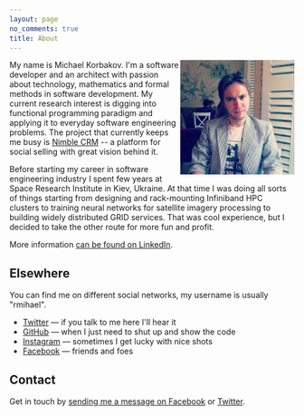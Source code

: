 ```yaml
---
layout: page
no_comments: true
title: About
---
```


<img src="/assets/img/me.jpg" width="40%" align="right">

My name is Michael Korbakov. I'm a software developer and an architect with passion about technology, mathematics and formal methods in software development. My current research interest is digging into functional programming paradigm and applying it to everyday software engineering problems. The project that currently keeps me busy is [Nimble CRM](http://nimble.com) -- a platform for social selling with great vision behind it.

Before starting my career in software engineering industry I spent few years at Space Research Institute in Kiev, Ukraine. At that time I was doing all sorts of things starting from designing and rack-mounting Infiniband HPC clusters to training neural networks for satellite imagery processing to building widely distributed GRID services. That was cool experience, but I decided to take the other route for more fun and profit.

More information [can be found on LinkedIn](http://www.linkedin.com/in/mkorbakov).

## Elsewhere

You can find me on different social networks, my username is usually "rmihael".

- [Twitter](http://twitter.com/rmihael) — if you talk to me here I'll hear it
- [GitHub](https://github.com/rmihael) — when I just need to shut up and show the code
- [Instagram](http://instagram.com/rmihael/) — sometimes I get lucky with nice shots
- [Facebook](https://www.facebook.com/michael.korbakov) — friends and foes

## Contact

Get in touch by [sending me a message on Facebook](https://www.facebook.com/messages/michael.korbakov) or [Twitter](http://twitter.com/rmihael).
